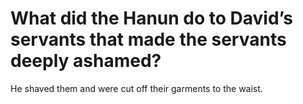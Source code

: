# What did the Hanun do to David’s servants that made the servants deeply ashamed?

He shaved them and were cut off their garments to the waist.
